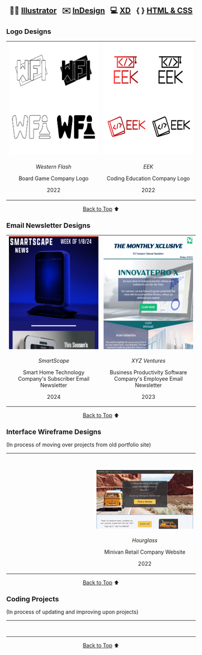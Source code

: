 <h1 style="font-size: 20px" align="center"><a id="TOP">✍🏻 <a href="https://github.com/RachelMHoffman#AI">Illustrator</a> &nbsp; ✉️ <a href="https://github.com/RachelMHoffman#AID">InDesign</a> &nbsp; 💻 <a href="https://github.com/RachelMHoffman#AXD">XD</a> &nbsp; { } <a href="https://github.com/RachelMHoffman#HTMLCSS">HTML & CSS</a></a></h1>

<h2 style="font-size: 18px"><a id="AI">Logo Designs</a></h2>

<table align="center">
  <tr>
    <td align="center" width="300">
      <a href="https://github.com/RachelMHoffman/Illustrator-Logo-Project-WF/blob/main/README.md"><img src="WFI-Logo-Thumbnail.png" width="300" height="300"></a>
    </td>
    <td align="center" width="300">
      <a href="https://github.com/RachelMHoffman/Illustrator-Logo-Project-EEK/blob/main/README.md"><img src="EEK-Logo-Thumbnail.png" width="300" height="300"></a>
    </td>
  </tr>
  <tr>
    <td>
      <p align="center"><i>Western Flash</i></p>
      <p align="center">Board Game Company Logo</p>
      <p align="center">2022</p>
    </td>
    <td>
      <p align="center"><i>EEK</i></p>
      <p align="center">Coding Education Company Logo</p>
      <p align="center">2022</p>
    </td>
  </tr>
</table>

<p align="center"><a href="https://github.com/RachelMHoffman#TOP">Back to Top</a>&nbsp;⬆️</p>

<h2 style="font-size: 18px"><a id="AID">Email Newsletter Designs</a></h2>

<table align="center">
  <tr>
    <td align="center" width="300">
      <a href="https://github.com/RachelMHoffman/InDesign-Newsletter-Project-SmartScape/blob/main/README.md"><img src="SmartScape-Thumbnail.png" width="300" height="300"></a>
    </td>
    <td align="center" width="300">
      <a href="https://github.com/RachelMHoffman/InDesign-Newsletter-Project-XYZ/blob/main/README.md"><img src="XYZ-Ventures-Thumbnail.png" width="300" height="300"></a>
    </td>
  </tr>
  <tr>
    <td>
      <p align="center"><i>SmartScape</i></p>
      <p align="center">Smart Home Technology Company's Subscriber Email Newsletter</p>
      <p align="center">2024</p>
    </td>
    <td>
      <p align="center"><i>XYZ Ventures</i></p>
      <p align="center">Business Productivity Software Company's Employee Email Newsletter</p>
      <p align="center">2023</p>
    </td>
  </tr>
</table>

<p align="center"><a href="https://github.com/RachelMHoffman#TOP">Back to Top</a>&nbsp;⬆️</p>

<h2 style="font-size: 18px"><a id="AXD">Interface Wireframe Designs</a></h2>

(In process of moving over projects from old portfolio site)

<table align="center">
  <tr>
    <td align="center" width="500">
      <a href=""><img src="" width="" height=""></a>
    </td>
    <td align="center" width="500">
      <a href=""><img src="" width="" height=""></a>
    </td>
  </tr>
  <tr>
    <td>
      <p align="center"><i></i></p>
      <p align="center"></p>
      <p align="center"></p>
    </td>
    <td>
      <p align="center"><i></i></p>
      <p align="center"></p>
      <p align="center"></p>
    </td>
  </tr>
  <tr>
    <td align="center" width="500">
      <a href=""><img src="" width="" height=""></a>
    </td>
    <td align="center" width="500">
      <a href="https://github.com/RachelMHoffman/XD-Web-Project-Hourglass/blob/main/README.md"><img src="Hourglass_Thumbnail.png" width="" height=""></a>
    </td>
  </tr>
  <tr>
    <td>
      <p align="center"><i></i></p>
      <p align="center"></p>
      <p align="center"></p>
    </td>
    <td>
      <p align="center"><i>Hourglass</i></p>
      <p align="center">Minivan Retail Company Website</p>
      <p align="center">2022</p>
    </td>
  </tr>
</table>

<p align="center"><a href="https://github.com/RachelMHoffman#TOP">Back to Top</a>&nbsp;⬆️</p>

<h2 style="font-size: 18px"><a id="HTMLCSS">Coding Projects</a></h2>

(In process of updating and improving upon projects)

<table align="center">
  <tr>
    <td align="center" width="500">
      <a href=""><img src="" width="" height=""></a>
    </td>
    <td align="center" width="500">
      <a href=""><img src="" width="" height=""></a>
    </td>
  </tr>
  <tr>
    <td>
      <p align="center"><i></i></p>
      <p align="center"></p>
      <p align="center"></p>
    </td>
    <td>
      <p align="center"><i></i></p>
      <p align="center"></p>
      <p align="center"></p>
    </td>
  </tr>
</table>

<p align="center"><a href="https://github.com/RachelMHoffman#TOP">Back to Top</a>&nbsp;⬆️</p>
